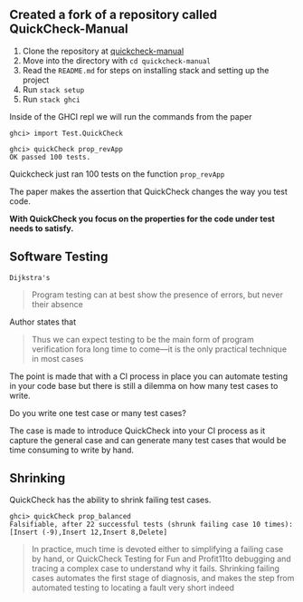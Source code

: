 ## Created a fork of a repository called QuickCheck-Manual

1. Clone the repository at [quickcheck-manual](https://github.com/jbelmont/quickcheck-manual.git)
2. Move into the directory with `cd quickcheck-manual`
3. Read the `README.md` for steps on installing stack and setting up the project
4. Run `stack setup`
5. Run `stack ghci`

Inside of the GHCI repl we will run the commands from the paper

```
ghci> import Test.QuickCheck
```

```
ghci> quickCheck prop_revApp
OK passed 100 tests.
```

Quickcheck just ran 100 tests on the function `prop_revApp`

The paper makes the assertion that QuickCheck changes the way you test code.

**With QuickCheck you focus on the properties for the code under test needs to satisfy.**

## Software Testing

`Dijkstra's`
> Program testing can at best show the presence of errors, but never their absence

Author states that
> Thus we can expect testing to be the main form of program verification fora long time to come—it is the only practical technique in most cases

The point is made that with a CI process in place you can automate testing in your code base but there is still a dilemma on how many test cases to write.

Do you write one test case or many test cases?

The case is made to introduce QuickCheck into your CI process as it capture the general case and can generate many test cases that would be time consuming to write by hand.

## Shrinking

QuickCheck has the ability to shrink failing test cases. 

```
ghci> quickCheck prop_balanced
Falsifiable, after 22 successful tests (shrunk failing case 10 times):
[Insert (-9),Insert 12,Insert 8,Delete]
```

> In practice, much time is devoted either to simplifying a failing case by hand, or
QuickCheck Testing for Fun and Profit11to debugging and tracing a complex case to understand why it fails. Shrinking failing cases automates the first stage of diagnosis, and makes the step from automated testing to locating a fault very short indeed